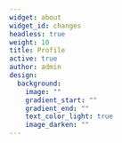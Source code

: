```yaml
---
widget: about
widget_id: changes
headless: true
weight: 10
title: Profile
active: true
author: admin
design:
  background:
    image: ""
    gradient_start: ""
    gradient_end: ""
    text_color_light: true
    image_darken: ""
---
```

